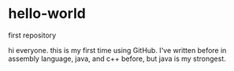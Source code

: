 # hello-world
first repository

hi everyone. this is my first time using GitHub. I've written before in assembly language, java, and c++ before, but java is my strongest. 
